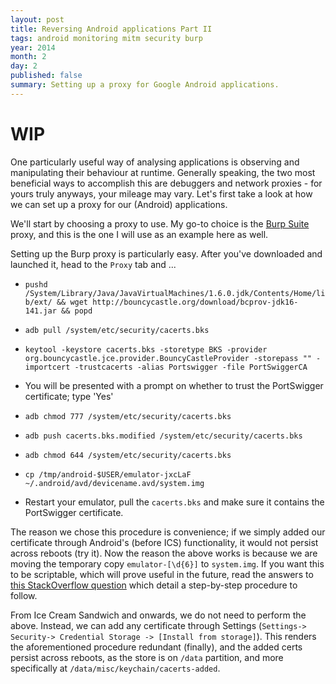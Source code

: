 ```yaml
---
layout: post
title: Reversing Android applications Part II
tags: android monitoring mitm security burp
year: 2014
month: 2
day: 2
published: false
summary: Setting up a proxy for Google Android applications.
---
```


# WIP

One particularly useful way of analysing applications is observing and manipulating their
behaviour at runtime. Generally speaking, the two most beneficial ways to accomplish this
are debuggers and network proxies - for yours truly anyways, your mileage may vary. Let's
first take a look at how we can set up a proxy for our (Android) applications.

We'll start by choosing a proxy to use. My go-to choice is the [Burp
Suite](http://portswigger.net/burp/) proxy, and this is the one I will use as an example
here as well.

Setting up the Burp proxy is particularly easy. After you've downloaded and launched it,
head to the `Proxy` tab and ...

+ `pushd /System/Library/Java/JavaVirtualMachines/1.6.0.jdk/Contents/Home/lib/ext/ && wget http://bouncycastle.org/download/bcprov-jdk16-141.jar && popd`
 
+ `adb pull /system/etc/security/cacerts.bks`
 
+ `keytool -keystore cacerts.bks -storetype BKS -provider org.bouncycastle.jce.provider.BouncyCastleProvider -storepass "" -importcert -trustcacerts -alias Portswigger -file PortSwiggerCA`
 
+ You will be presented with a prompt on whether to trust the PortSwigger certificate; type 'Yes'
 
+ `adb chmod 777 /system/etc/security/cacerts.bks`
+ `adb push cacerts.bks.modified /system/etc/security/cacerts.bks`
+ `adb chmod 644 /system/etc/security/cacerts.bks`
+ `cp /tmp/android-$USER/emulator-jxcLaF ~/.android/avd/devicename.avd/system.img`
+ Restart your emulator, pull the `cacerts.bks` and make sure it contains the PortSwigger
certificate.

The reason we chose this procedure is convenience; if we simply added our certificate
through Android's (before ICS) functionality, it would not persist across reboots (try
it).  Now the reason the above works is because we are moving the temporary copy
`emulator-[\d{6}]` to `system.img`. If you want this to be scriptable, which will prove
useful in the future, read the answers to [this StackOverflow
question](http://stackoverflow.com/questions/15417105/forcing-the-android-emulator-to-store-changes-to-system)
which detail a step-by-step procedure to follow.

From Ice Cream Sandwich and onwards, we do not need to perform the above. Instead, we can
add any certificate through Settings (`Settings-> Security-> Credential Storage ->
[Install from storage]`). This renders the aforementioned procedure redundant (finally),
and the added certs persist across reboots, as the store is on `/data` partition, and more
specifically at `/data/misc/keychain/cacerts-added`.
